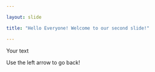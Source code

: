 ```yaml
---

layout: slide

title: "Hello Everyone! Welcome to our second slide!"

---
```


Your text

Use the left arrow to go back!
